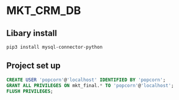 # MKT_CRM_DB

## Libary install

`pip3 install mysql-connector-python`


## Project set up
```SQL
CREATE USER 'popcorn'@'localhost' IDENTIFIED BY 'popcorn';
GRANT ALL PRIVILEGES ON mkt_final.* TO 'popcorn'@'localhost';
FLUSH PRIVILEGES;
```